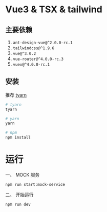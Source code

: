 # Vue3 & TSX & tailwind
## 主要依赖
1. `ant-design-vue@^2.0.0-rc.1`
2. `tailwindcss@^1.9.6`
3. `vue@^3.0.2`
4. `vue-router@^4.0.0-rc.3`
5. `vuex@^4.0.0-rc.1`


## 安装
推荐 [tyarn](https://www.npmjs.com/package/tyarn) 
```bash
# tyarn
tyarn

# yarn
yarn

# npm
npm install
```

# 运行

一、 MOCK 服务
```
npm run start:mock-service
```
二、 开始运行
```
npm run dev
``` 

